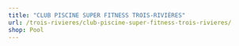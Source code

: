 ```yaml
---
title: "CLUB PISCINE SUPER FITNESS TROIS-RIVIÈRES"
url: /trois-rivieres/club-piscine-super-fitness-trois-rivieres/
shop: Pool
---
```

